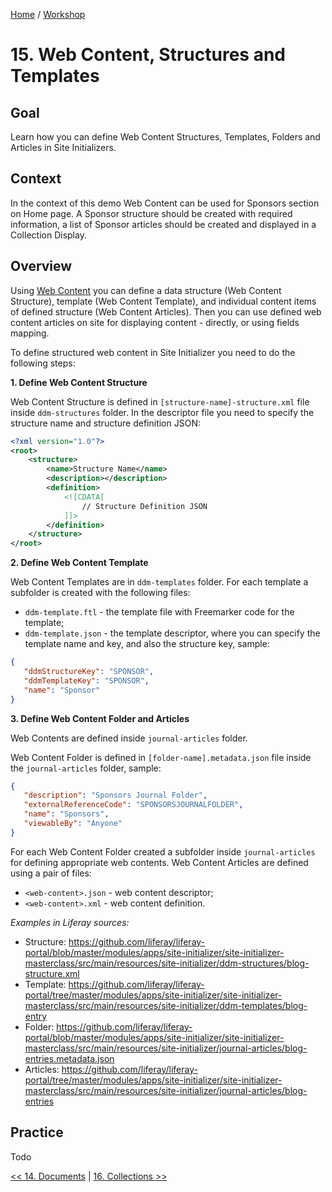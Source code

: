 [Home](../../../README.md) / [Workshop](../README.md) 

# 15. Web Content, Structures and Templates

## Goal 

Learn how you can define Web Content Structures, Templates, Folders and Articles in Site Initializers.

## Context

In the context of this demo Web Content can be used for Sponsors section on Home page.
A Sponsor structure should be created with required information, a list of Sponsor articles should be created and displayed in a Collection Display.  

## Overview

Using [Web Content](https://learn.liferay.com/w/dxp/content-authoring-and-management/web-content) you can define a data structure (Web Content Structure), template (Web Content Template), and individual content items of defined structure (Web Content Articles). 
Then you can use defined web content articles on site for displaying content - directly, or using fields mapping.

To define structured web content in Site Initializer you need to do the following steps:

**1. Define Web Content Structure**

Web Content Structure is defined in `[structure-name]-structure.xml` file inside `ddm-structures` folder.
In the descriptor file you need to specify the structure name and structure definition JSON:

```xml
<?xml version="1.0"?>
<root>
    <structure>
        <name>Structure Name</name>
        <description></description>
        <definition>
            <![CDATA[
                // Structure Definition JSON
            ]]>
        </definition>
    </structure>
</root>
```

**2. Define Web Content Template**

Web Content Templates are in `ddm-templates` folder. For each template a subfolder is created with the following files:
- `ddm-template.ftl` - the template file with Freemarker code for the template;
- `ddm-template.json` - the template descriptor, where you can specify the template name and key, and also the structure key, sample:
```json 
{
   "ddmStructureKey": "SPONSOR",
   "ddmTemplateKey": "SPONSOR",
   "name": "Sponsor"
}
```

**3. Define Web Content Folder and Articles**

Web Contents are defined inside `journal-articles` folder. 

Web Content Folder is defined in `[folder-name].metadata.json` file inside the `journal-articles` folder, sample:
```json
{
   "description": "Sponsors Journal Folder",
   "externalReferenceCode": "SPONSORSJOURNALFOLDER",
   "name": "Sponsors",
   "viewableBy": "Anyone"
}
```

For each Web Content Folder created a subfolder inside `journal-articles` for defining appropriate web contents. Web Content Articles are defined using a pair of files:
- `<web-content>.json` - web content descriptor;
- `<web-content>.xml` - web content definition.


_Examples in Liferay sources:_
- Structure: https://github.com/liferay/liferay-portal/blob/master/modules/apps/site-initializer/site-initializer-masterclass/src/main/resources/site-initializer/ddm-structures/blog-structure.xml 
- Template: https://github.com/liferay/liferay-portal/tree/master/modules/apps/site-initializer/site-initializer-masterclass/src/main/resources/site-initializer/ddm-templates/blog-entry
- Folder: https://github.com/liferay/liferay-portal/blob/master/modules/apps/site-initializer/site-initializer-masterclass/src/main/resources/site-initializer/journal-articles/blog-entries.metadata.json
- Articles: https://github.com/liferay/liferay-portal/tree/master/modules/apps/site-initializer/site-initializer-masterclass/src/main/resources/site-initializer/journal-articles/blog-entries

## Practice

Todo

[<< 14. Documents](../14-documents/README.md) | [16. Collections >>](../16-collections/README.md)